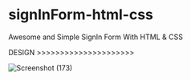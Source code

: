 # signInForm-html-css
Awesome and Simple SignIn Form With HTML & CSS

DESIGN >>>>>>>>>>>>>>>>>>>>>


 ![Screenshot (173)](https://user-images.githubusercontent.com/84122399/181839498-ea1d0628-5bc6-4a43-a776-48f4288ab020.png)
